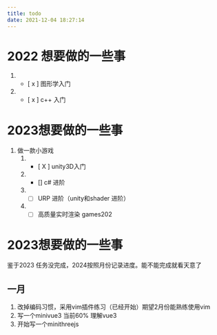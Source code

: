 ```yaml
---
title: todo
date: 2021-12-04 18:27:14
---
```


# 2022 想要做的一些事
1. - [ x ] 图形学入门
2. - [ x ] c++ 入门
# 2023想要做的一些事
1. 做一款小游戏
   1. - [ X ] unity3D入门
   2. - [] c# 进阶
   3. - [ ] URP 进阶（unity和shader 进阶）
   4. - [ ]  高质量实时渲染 games202

# 2023想要做的一些事
鉴于2023 任务没完成，2024按照月份记录进度。能不能完成就看天意了
## 一月
1. 改掉编码习惯，采用vim插件练习（已经开始）期望2月份能熟练使用vim
2. 写一个minivue3 当前60% 理解vue3
3. 开始写一个minithreejs

